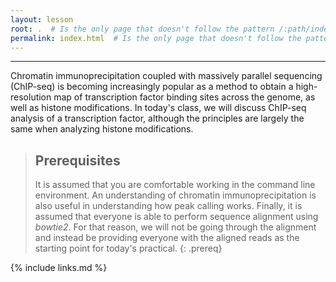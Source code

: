 ```yaml
---
layout: lesson
root: .  # Is the only page that doesn't follow the pattern /:path/index.html
permalink: index.html  # Is the only page that doesn't follow the pattern /:path/index.html
---
```


---
Chromatin immunoprecipitation coupled with massively parallel sequencing (ChIP-seq) is becoming increasingly popular as a method to obtain a high-resolution map of transcription factor binding sites across the genome, as well as histone modifications. In today's class, we will discuss ChIP-seq analysis of a transcription factor, although the principles are largely the same when analyzing histone modifications. 

> ## Prerequisites
>
> It is assumed that you are comfortable working in the command line environment. An understanding of chromatin immunoprecipitation is also useful in understanding how peak calling works. Finally, it is assumed that everyone is able to perform sequence alignment using *bowtie2*. For that reason, we will not be going through the alignment and instead be providing everyone with the aligned reads as the starting point for today's practical. 
{: .prereq}

{% include links.md %}
